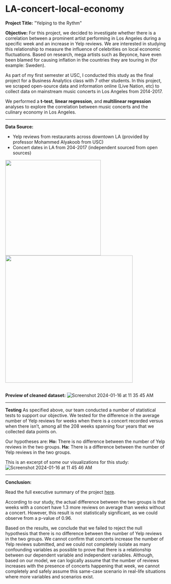 # LA-concert-local-economy

**Project Title:** "Yelping to the Rythm"

**Objective:** For this project, we decided to investigate whether there is a correlation between a prominent artist performing in Los Angeles during a specific week and an increase in Yelp reviews. We are interested in studying this relationship to measure the influence of celebrities on local economic fluctuations. Based on research, mega artists such as Beyonce, have even been blamed for causing inflation in the countries they are touring in (for example: Sweden).

As part of my first semester at USC, I conducted this study as the final project for a Business Analytics class with 7 other students. In this project, we scraped open-source data and information online (Live Nation, etc) to collect data on mainstream music concerts in Los Angeles from 2014-2017. 

We performed a **t-test**, **linear regression**, and **multilinear regression** analyses to explore the correlation between music concerts and the culinary economy in Los Angeles.

---

**Data Source:**
- Yelp reviews from restaurants across downtown LA (provided by professor Mohammed Alyakoob from USC)
- Concert dates in LA from 204-2017 (independent sourced from open sources)
<img src="https://github.com/rsoetirto/LA-concert-local-economy/assets/109045573/67f8b98d-f699-46e2-adcc-fc01e4cb6d90" width="300" height="300" />
<img src="https://github.com/rsoetirto/LA-concert-local-economy/assets/109045573/322c455b-f4ee-4fa6-bbd0-833303cb2f9e" width="400" height="400" />

<br> 
</br>

**Preview of cleaned dataset:**
![Screenshot 2024-01-16 at 11 35 45 AM](https://github.com/rsoetirto/LA-concert-local-economy/assets/109045573/f777a6e9-9177-4c4d-8240-4a712d06b4ff)

---
**Testing**
As specified above, our team conducted a number of statistical tests to support our objective. We tested for the difference in the average number of Yelp reviews for weeks when there is a concert recorded versus when there isn’t, among all the 208 weeks spanning four years that we collected data points on.

Our hypotheses are:
**Ho:** There is no difference between the number of Yelp reviews in the two groups.
**Ha:** There is a difference between the number of Yelp reviews in the two groups.

This is an excerpt of some our visualizations for this study:
![Screenshot 2024-01-16 at 11 45 46 AM](https://github.com/rsoetirto/LA-concert-local-economy/assets/109045573/96821cc9-36d2-4c12-875f-24534e5c263a)

---

**Conclusion:**

Read the full executive summary of the project [here](https://docs.google.com/document/d/1GjeSxCmCnB5Bv4DZV1L6JqBfWuT9SUgrA5_rUiTnsBs/edit).

According to our study, the actual difference between the two groups is that weeks with a concert have 1.3 more reviews on average than weeks without a concert. However, this result is not statistically significant, as we could observe from a p-value of 0.96. 

Based on the results, we conclude that we failed to reject the null hypothesis that there is no difference between the number of Yelp reviews in the two groups. We cannot confirm that concerts increase the number of Yelp reviews submitted, and we could not completely isolate as many confounding variables as possible to prove that there is a relationship between our dependent variable and independent variables. Although, based on our model, we can logically assume that the number of reviews increases with the presence of concerts happening that week, we cannot completely and safely assume this same-case scenario in real-life situations where more variables and scenarios exist.













